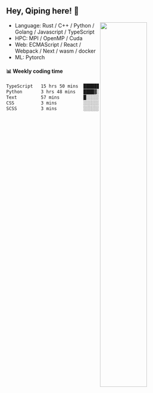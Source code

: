 

## Hey, Qiping here! :wave:

[<img align="right" width="50%" src="https://github-readme-stats.vercel.app/api?username=ppppqp&theme=dark&show_icons=true">](https://metrics.lecoq.io/ppppqp?template=classic)



-   Language: Rust / C++ / Python / Golang / Javascript / TypeScript
-   HPC: MPI / OpenMP / Cuda
-   Web: ECMAScript / React / Webpack / Next / wasm / docker
-   ML: Pytorch



#### :bar_chart: Weekly coding time

<!--START_SECTION:waka-->

```txt
TypeScript   15 hrs 50 mins  ███████████████████░░░░░░   76.25 %
Python       3 hrs 48 mins   ████▓░░░░░░░░░░░░░░░░░░░░   18.31 %
Text         57 mins         █░░░░░░░░░░░░░░░░░░░░░░░░   04.62 %
CSS          3 mins          ░░░░░░░░░░░░░░░░░░░░░░░░░   00.25 %
SCSS         3 mins          ░░░░░░░░░░░░░░░░░░░░░░░░░   00.25 %
```

<!--END_SECTION:waka-->
